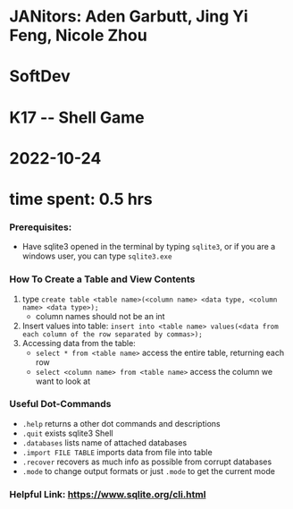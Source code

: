 # JANitors: Aden Garbutt, Jing Yi Feng, Nicole Zhou
# SoftDev
# K17 -- Shell Game
# 2022-10-24
# time spent: 0.5 hrs

### Prerequisites:
- Have sqlite3 opened in the terminal by typing ```sqlite3```, or if you are a windows user, you can type ```sqlite3.exe```

### How To Create a Table and View Contents
1. type ```create table <table name>(<column name> <data type, <column name> <data type>);```
    - column names should not be an int
2. Insert values into table: ```insert into <table name> values(<data from each column of the row separated by commas>);```
3. Accessing data from the table:
    - ```select * from <table name>``` access the entire table, returning each row
    - ```select <column name> from <table name>``` access the column we want to look at

### Useful Dot-Commands
* ```.help``` returns a other dot commands and descriptions
* ```.quit``` exists sqlite3 Shell
* ```.databases``` lists name of attached databases
* ```.import FILE TABLE``` imports data from file into table
* ```.recover``` recovers as much info as possible from corrupt databases
* ```.mode``` to change output formats or just ```.mode``` to get the current mode

### Helpful Link: https://www.sqlite.org/cli.html